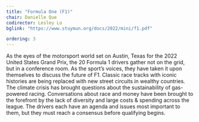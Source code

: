```yaml
---
title: "Formula One (F1)"
chair: Danielle Que
codirector: Lesley Lo
bglink: "https://www.stuymun.org/docs/2022/mini/f1.pdf"

ordering: 3
---
```

As the eyes of the motorsport world set on Austin, Texas for the 2022 United States Grand Prix, the 20 Formula 1 drivers gather not on the grid, but in a conference room. As the sport’s voices, they have taken it upon themselves to discuss the future of F1. Classic race tracks with iconic histories are being replaced with new street circuits in wealthy countries. The climate crisis has brought questions about the sustainability of gas-powered racing. Conversations about race and money have been brought to the forefront by the lack of diversity and large costs & spending across the league. The drivers each have an agenda and issues most important to them, but they must reach a consensus before qualifying begins.
